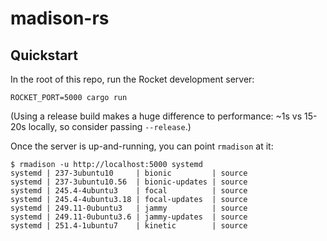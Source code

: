# madison-rs

## Quickstart

In the root of this repo, run the Rocket development server:

```
ROCKET_PORT=5000 cargo run
```

(Using a release build makes a huge difference to performance: ~1s vs 15-20s locally, so consider
passing `--release`.)

Once the server is up-and-running, you can point `rmadison` at it:

```
$ rmadison -u http://localhost:5000 systemd
systemd | 237-3ubuntu10     | bionic         | source
systemd | 237-3ubuntu10.56  | bionic-updates | source
systemd | 245.4-4ubuntu3    | focal          | source
systemd | 245.4-4ubuntu3.18 | focal-updates  | source
systemd | 249.11-0ubuntu3   | jammy          | source
systemd | 249.11-0ubuntu3.6 | jammy-updates  | source
systemd | 251.4-1ubuntu7    | kinetic        | source
```

